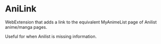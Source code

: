 # AniLink
WebExtension that adds a link to the equivalent MyAnimeList page of Anilist anime/manga pages.

Useful for when Anilist is missing information.
